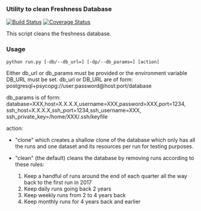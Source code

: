 ### Utility to clean Freshness Database
[![Build Status](https://github.com/OCHA-DAP/hdx-data-freshness-dbclean/actions/workflows/run-python-tests.yml/badge.svg)](https://github.com/OCHA-DAP/hdx-data-freshness-dbclean/actions/workflows/run-python-tests.yml) [![Coverage Status](https://coveralls.io/repos/github/OCHA-DAP/hdx-data-freshness-dbclean/badge.svg?branch=main&ts=1)](https://coveralls.io/github/OCHA-DAP/hdx-data-freshness-dbclean?branch=main)

This script cleans the freshness database.


### Usage

    python run.py [-db/--db_url=] [-dp/--db_params=] [action]

Either db_url or db_params must be provided or the environment variable DB_URL
must be set. db_url or DB_URL are of form: 
postgresql+psycopg://user:password@host:port/database

db_params is of form:
database=XXX,host=X.X.X.X,username=XXX,password=XXX,port=1234,
ssh_host=X.X.X.X,ssh_port=1234,ssh_username=XXX,
ssh_private_key=/home/XXX/.ssh/keyfile

action: 

- "clone" which creates a shallow clone of the database which only
has all the runs and one dataset and its resources per run for testing 
purposes.

- "clean" (the default) cleans the database by removing runs according to these 
rules:
  1. Keep a handful of runs around the end of each quarter all the way back to 
  the first run in 2017
  2. Keep daily runs going back 2 years
  3. Keep weekly runs from 2 to 4 years back
  4. Keep monthly runs for 4 years back and earlier